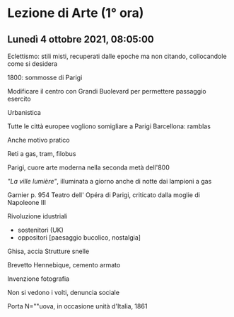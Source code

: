 #  Lezione di Arte (1° ora)
## Lunedì 4 ottobre 2021, 08:05:00


Eclettismo: stili misti, recuperati dalle epoche ma non citando, collocandole come si desidera


1800: sommosse di Parigi

Modificare il centro con Grandi Buolevard per permettere passaggio esercito 

Urbanistica

Tutte le città europee vogliono somigliare a Parigi
Barcellona: ramblas

Anche motivo pratico

Reti a gas, tram, filobus


Parigi, cuore arte moderna nella seconda metà dell'800

_"La ville lumière"_, illuminata a giorno anche di notte dai lampioni a gas

Garnier p. 954
Teatro dell' Opéra di Parigi, criticato dalla moglie di Napoleone III



Rivoluzione idustriali
* sostenitori (UK)
* oppositori [paesaggio bucolico, nostalgia]


Ghisa, accia
Strutture snelle


Brevetto Hennebique, cemento armato

Invenzione fotografia

Non si vedono i volti, denuncia sociale


Porta N=""uova, in occasione unità d'Italia, 1861
<!--stackedit_data:
eyJoaXN0b3J5IjpbLTczNzEzMDE1NywtMjM0NjEwOTMyLDI1MD
MxNjI5MSw0MzUwNzU3MjksLTE0NzEzOTY1NTIsLTY0NjM4MzY2
Ml19
-->